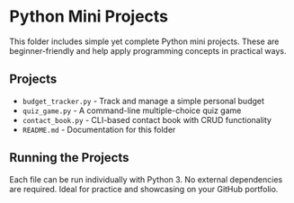 # Python Mini Projects

This folder includes simple yet complete Python mini projects. These are beginner-friendly and help apply programming concepts in practical ways.

## Projects

- `budget_tracker.py` - Track and manage a simple personal budget
- `quiz_game.py` - A command-line multiple-choice quiz game
- `contact_book.py` - CLI-based contact book with CRUD functionality
- `README.md` - Documentation for this folder

## Running the Projects

Each file can be run individually with Python 3. No external dependencies are required. Ideal for practice and showcasing on your GitHub portfolio.
